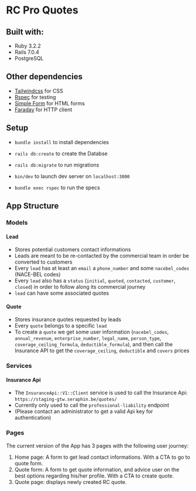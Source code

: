 # RC Pro Quotes

## Built with:
- Ruby 3.2.2
- Rails 7.0.4
- PostgreSQL

## Other dependencies
- [Tailwindcss](https://tailwindcss.com/) for CSS
- [Rspec](https://rspec.info/) for testing
- [Simple Form](https://github.com/heartcombo/simple_form) for HTML forms
- [Faraday](https://github.com/lostisland/faraday) for HTTP client

## Setup
- `bundle install` to install dependencies
- `rails db:create` to create the Databse
- `rails db:migrate` to run migrations
- `bin/dev` to launch dev server on `localhost:3000`

- `bundle exec rspec` to run the specs

## App Structure
### Models
#### Lead
- Stores potential customers contact informations
- Leads are meant to be re-contacted by the commercial team in order be converted to customers
- Every `lead` has at least an `email` a `phone_number` and some `nacebel_codes` (NACE-BEL codes)
- Every `lead` also has a `status` (`initial`, `quoted`, `contacted`, `customer`, `closed`) in order to follow along its commercial journey
- `lead` can have some associated quotes

#### Quote
- Stores insurance quotes requested by leads
- Every `quote` belongs to a specific `lead`
- To create a `quote` we get some user information (`nacebel_codes`, `annual_revenue`, `enterprise_number`, `legal_name`, `person_type`, `coverage_ceiling_formula`, `deductible_formula`), and then call the Insurance API to get the `coverage_ceiling`, `deductible` and `covers` prices

### Services
#### Insurance Api
- The `InsuranceApi::V1::Client` service is used to call the Insurance Api: `https://staging-gtw.seraphin.be/quotes/`
- Currently only used to call the `professional-liability` endpoint
- (Please contact an administrator to get a valid Api key for authentication)

### Pages
The current version of the App has 3 pages with the following user journey:
1. Home page: A form to get lead contact informations. With a CTA to go to quote form.
2. Quote form: A form to get quote information, and advice user on the best options regarding his/her profile. With a CTA to create quote.
3. Quote page: displays newly created RC quote.

